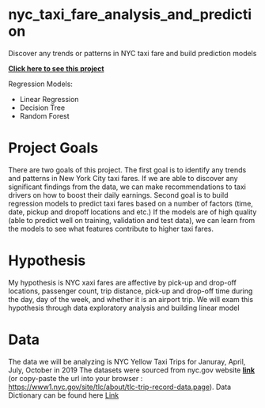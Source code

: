 # nyc_taxi_fare_analysis_and_prediction
Discover any trends or patterns in NYC taxi fare and build prediction models

**[Click here to see this project](https://yhzclaire.github.io/nyc_taxi_fare_analysis_and_prediction/)**

Regression Models:
+ Linear Regression
+ Decision Tree
+ Random Forest

# Project Goals
There are two goals of this project. The first goal is to identify any trends and patterns in New York City taxi fares. If we are able to discover any significant findings from the data, we can make recommendations to taxi drivers on how to boost their daily earnings. Second goal is to build regression models to predict taxi fares based on a number of factors (time, date, pickup and dropoff locations and etc.) If the models are of high quality (able to predict well on training, validation and test data), we can learn from the models to see what features contribute to higher taxi fares.

# Hypothesis 
My hypothesis is NYC xaxi fares are affective by pick-up and drop-off locations, passenger count, trip distance, pick-up and drop-off time during the day, day of the week, and whether it is an airport trip. We will exam this hypothesis through data exploratory analysis and building linear model 

# Data
The data we will be analyzing is NYC Yellow Taxi Trips for Januray, April, July, October in 2019 
The datasets were sourced from nyc.gov website **[link]( https://www1.nyc.gov/site/tlc/about/tlc-trip-record-data.page)** (or copy-paste the url into your browser : https://www1.nyc.gov/site/tlc/about/tlc-trip-record-data.page).
Data Dictionary can be found here [Link](https://www1.nyc.gov/assets/tlc/downloads/pdf/data_dictionary_trip_records_yellow.pdf)
